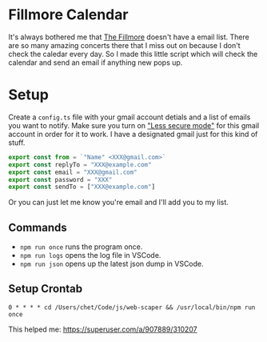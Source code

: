 # Fillmore Calendar

It's always bothered me that [The Fillmore](http://thefillmore.com/calendar/) doesn't have a email list. There are so many amazing concerts there that I miss out on because I don't check the caledar every day. So I made this little script which will check the calendar and send an email if anything new pops up.

# Setup

Create a `config.ts` file with your gmail account detials and a list of emails you want to notify. Make sure you turn on ["Less secure mode"](https://support.google.com/accounts/answer/6010255?hl=en) for this gmail account in order for it to work. I have a designated gmail just for this kind of stuff.

```ts
export const from = `"Name" <XXX@gmail.com>`
export const replyTo = "XXX@example.com"
export const email = "XXX@gmail.com"
export const password = "XXX"
export const sendTo = ["XXX@example.com"]
```

Or you can just let me know you're email and I'll add you to my list.

## Commands

- `npm run once` runs the program once.
- `npm run logs` opens the log file in VSCode.
- `npm run json` opens up the latest json dump in VSCode.

## Setup Crontab

```
0 * * * * cd /Users/chet/Code/js/web-scaper && /usr/local/bin/npm run once
```

This helped me: https://superuser.com/a/907889/310207
